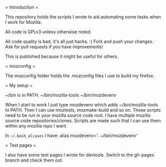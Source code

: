 = Introduction =

This repository holds the scripts I wrote to aid automating some tasks when I 
work for Mozilla.

All code is GPLv3 unless otherwise noted.

All code quality is bad, it's all just hacks. :) Fork and push your changes. Ask 
for pull requests if you have improvements!

This is published because it might be useful for others.

= mozconfig =

The mozconfig folder holds the .mozconfig files I use to build my firefox.

= My setup =

~/bin is in PATH.
~/bin/mozilla-tools
~/bin/mozdevenv

When I start to work I just type mozdevenv which adds ~/bin/mozilla-tools to 
PATH. Then I can use moztests, mozmake-build and so on. These scripts need to be 
run in your mozilla source code root. I have multiple mozilla source code 
repositories/clones. Scripts are made such that I can use them within any 
mozilla repo I want.

In `~/.bash_aliases` I have:
  alias mozdevenv='. ~/bin/mozdevenv'

= Test pages =

I also have some test pages I wrote for devtools. Switch to the gh-pages branch 
and check them out.

